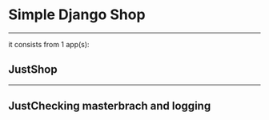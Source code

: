 # Simple Django Shop
---
it consists from 1 app(s):
## JustShop 
---
## JustChecking masterbrach and logging
